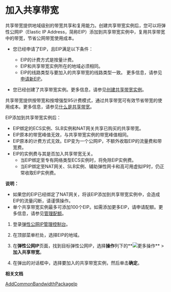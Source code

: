 # 加入共享带宽

共享带宽提供地域级别的带宽共享和复用能力。创建共享带宽实例后，您可以将弹性公网IP（Elastic IP Address，简称EIP）添加到共享带宽实例中，复用共享带宽中的带宽，节省公网带宽使用成本。

-   您已经申请了EIP，且EIP满足以下条件：

    -   EIP的计费方式是按量计费。
    -   EIP和共享带宽实例所在的地域必须相同。
    -   EIP的线路类型与要加入的共享带宽的线路类型一致。
    更多信息，请参见[申请新EIP](/cn.zh-CN/用户指南/申请EIP/申请新EIP.md)。

-   您已经创建了共享带宽实例。更多信息，请参见[创建共享带宽实例](/cn.zh-CN/用户指南/创建共享带宽实例.md)。

共享带宽提供按带宽和按增强型95计费模式，通过共享带宽可有效节省带宽的使用成本。更多信息，请参见[什么是共享带宽](/cn.zh-CN/.md)。

EIP添加到共享带宽实例后：

-   EIP绑定的ECS实例、SLB实例和NAT网关共享已购买的共享带宽。
-   EIP原本的带宽峰值无效，与共享带宽实例的带宽峰值相同。
-   EIP原本的计费方式无效。EIP变为一个公网IP，不额外收取EIP的流量费和带宽费。
-   EIP的实例费与其是否加入共享带宽无关。
    -   当EIP绑定至专有网络类型ECS实例时，将免除EIP实例费。
    -   当EIP绑定至NAT网关、SLB实例、辅助弹性网卡和高可用虚拟IP时，仍正常收取EIP实例费。

**说明：**

-   如果您的EIP已经绑定了NAT网关，将该EIP添加到共享带宽实例中，会造成EIP的流量闪断，请谨慎操作。
-   单个共享带宽实例最多可添加100个EIP。如需添加更多EIP，请申请配额。更多信息，请参见[管理配额](/cn.zh-CN/用户指南/管理配额.md)。

1.  登录[弹性公网IP管理控制台](https://vpc.console.aliyun.com/eip)。

2.  在顶部菜单栏处，选择EIP的地域。

3.  在**弹性公网IP**页面，找到目标弹性公网IP，选择**操作**列下的**![更多操作](https://static-aliyun-doc.oss-accelerate.aliyuncs.com/assets/img/zh-CN/3782129951/p140904.png)** \> **加入共享带宽**。

4.  在弹出的对话框中，选择要加入的共享带宽实例，然后单击**确定**。


**相关文档**  


[AddCommonBandwidthPackageIp](/cn.zh-CN/API参考/共享带宽/AddCommonBandwidthPackageIp.md)

